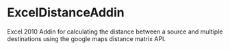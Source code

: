 ExcelDistanceAddin
==================

Excel 2010 Addin for calculating the distance between a source and multiple destinations using the google maps distance matrix API.
